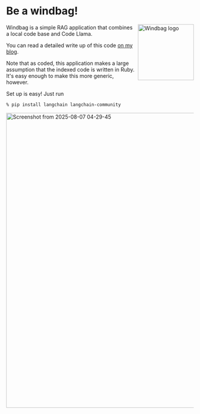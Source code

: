 # Be a windbag!

<img src="img/windbag.png" align="right"
     alt="Windbag logo" width="150" height="150">

Windbag is a simple RAG application that combines a local code base and Code Llama. 

You can read a detailed write up of this code [on my blog](https://www.thediscoblog.com/extending-code-llama/). 

Note that as coded, this application makes a large assumption that the indexed code is written in Ruby. It's easy enough to make this more generic, however. 

Set up is easy! Just run

```bash
% pip install langchain langchain-community
```

<img width="763" height="792" alt="Screenshot from 2025-08-07 04-29-45" src="https://github.com/user-attachments/assets/8a9ef550-0f08-4e41-995c-c273ca03bee3" />
